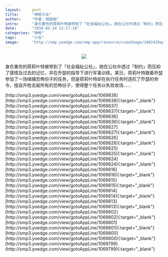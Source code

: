 ```yaml
---
layout:     post
title:      "神枪少女"
author:     "作者：相田裕"
intro:      "身负重伤的荷莉叶特被带到了「社会福祉公社」，她在公社中透过「制约」而压抑了感情及过去的记忆，并在乔瑟的指导下进行军事训练。某日，荷莉叶特跟着乔瑟参加了一场缉捕恐怖份子的任务，但是荷莉叶特却在执行任务时违抗了乔瑟的命令，擅自开枪击毙所有的恐怖份子，使得整个任务以失败收场……"
date:       "2018-02-14 12:17:18"
categories: "神枪"
tags:       "少女"
image:      "http://smp.yoedge.com/smp-app/resource/viewImage/1002429appline.png"
---
```

<div style="text-align: center">
<p><img src="http://smp.yoedge.com/smp-app/resource/viewImage/1002429appline.png"/></p>
</div>
<p class="post-meta">
<span>身负重伤的荷莉叶特被带到了「社会福祉公社」，她在公社中透过「制约」而压抑了感情及过去的记忆，并在乔瑟的指导下进行军事训练。某日，荷莉叶特跟着乔瑟参加了一场缉捕恐怖份子的任务，但是荷莉叶特却在执行任务时违抗了乔瑟的命令，擅自开枪击毙所有的恐怖份子，使得整个任务以失败收场……</span>
</p>
[http://smp3.yoedge.com/view/gotoAppLine/1069838](http://smp3.yoedge.com/view/gotoAppLine/1069838){:target="_blank"}
[http://smp3.yoedge.com/view/gotoAppLine/1069837](http://smp3.yoedge.com/view/gotoAppLine/1069837){:target="_blank"}
[http://smp3.yoedge.com/view/gotoAppLine/1069836](http://smp3.yoedge.com/view/gotoAppLine/1069836){:target="_blank"}
[http://smp3.yoedge.com/view/gotoAppLine/1069827](http://smp3.yoedge.com/view/gotoAppLine/1069827){:target="_blank"}
[http://smp3.yoedge.com/view/gotoAppLine/1069826](http://smp3.yoedge.com/view/gotoAppLine/1069826){:target="_blank"}
[http://smp3.yoedge.com/view/gotoAppLine/1069825](http://smp3.yoedge.com/view/gotoAppLine/1069825){:target="_blank"}
[http://smp3.yoedge.com/view/gotoAppLine/1069824](http://smp3.yoedge.com/view/gotoAppLine/1069824){:target="_blank"}
[http://smp3.yoedge.com/view/gotoAppLine/1069816](http://smp3.yoedge.com/view/gotoAppLine/1069816){:target="_blank"}
[http://smp3.yoedge.com/view/gotoAppLine/1069815](http://smp3.yoedge.com/view/gotoAppLine/1069815){:target="_blank"}
[http://smp3.yoedge.com/view/gotoAppLine/1069814](http://smp3.yoedge.com/view/gotoAppLine/1069814){:target="_blank"}
[http://smp3.yoedge.com/view/gotoAppLine/1069813](http://smp3.yoedge.com/view/gotoAppLine/1069813){:target="_blank"}
[http://smp3.yoedge.com/view/gotoAppLine/1069802](http://smp3.yoedge.com/view/gotoAppLine/1069802){:target="_blank"}
[http://smp3.yoedge.com/view/gotoAppLine/1069801](http://smp3.yoedge.com/view/gotoAppLine/1069801){:target="_blank"}
[http://smp3.yoedge.com/view/gotoAppLine/1069800](http://smp3.yoedge.com/view/gotoAppLine/1069800){:target="_blank"}
[http://smp3.yoedge.com/view/gotoAppLine/1069799](http://smp3.yoedge.com/view/gotoAppLine/1069799){:target="_blank"}


